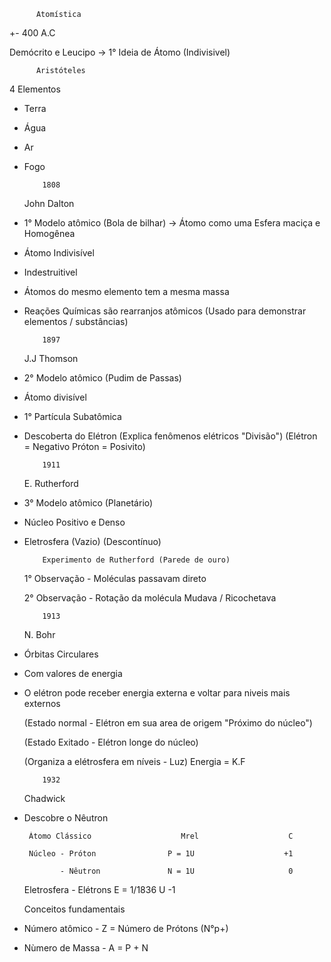           Atomística

   +- 400 A.C
   
Demócrito e Leucipo -> 1° Ideia de Átomo (Indivisivel)

          Aristóteles
  4 Elementos
- Terra
- Água
- Ar
- Fogo

          1808
  John Dalton
- 1° Modelo atômico (Bola de bilhar) -> Átomo como uma Esfera maciça e Homogênea
- Átomo Indivisível
- Indestruitivel
- Átomos do mesmo elemento tem a mesma massa
- Reações Químicas são rearranjos atômicos
     (Usado para demonstrar elementos / substâncias)
     
          1897
  J.J Thomson 
- 2° Modelo atômico (Pudim de Passas)
- Átomo divisível
- 1° Partícula Subatômica
- Descoberta do Elétron
     (Explica fenômenos elétricos "Divisão")
     (Elétron = Negativo              Próton = Posivito)

          1911
  E. Rutherford
- 3° Modelo atômico (Planetário)
- Núcleo Positivo e Denso
- Eletrosfera (Vazio)
     (Descontínuo)
    
          Experimento de Rutherford (Parede de ouro)
  
     1° Observação - Moléculas passavam direto
  
     2° Observação - Rotação da molécula Mudava / Ricochetava


          1913
  N. Bohr
- Órbitas Circulares
- Com valores de energia
- O elétron pode receber energia externa e voltar para niveis mais externos

     (Estado normal - Elétron em sua area de origem "Próximo do núcleo")
  
     (Estado Exitado - Elétron longe do núcleo)
  
     (Organiza a elétrosfera em níveis - Luz)
  Energia = K.F

          1932
  Chadwick
- Descobre o Nêutron


       Átomo Clássico                    Mrel                    C
  
       Núcleo - Próton                P = 1U                    +1
  
              - Nêutron               N = 1U                     0

    Eletrosfera - Elétrons         E = 1/1836 U              -1

  Conceitos fundamentais
- Número atômico - Z = Número de Prótons (N°p+)
- Nùmero de Massa - A = P + N
     
      


